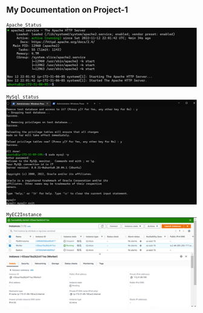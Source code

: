 ## My Documentation on Project-1
`Apache_Status`
![apache_status](./Images_P1/Apache-status.png)

`MySql_status`
![Mysql-status](./Images_P1/Mysql-status.png)

`MyEC2Instance`
![MyEC2Intance_status](./Images_P1/MyEC2Instance_status.png)
